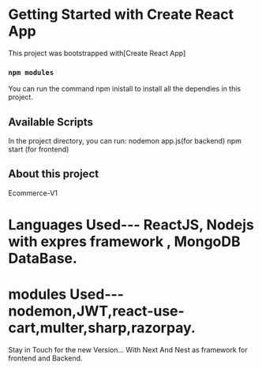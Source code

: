 # Getting Started with Create React App

This project was bootstrapped with[Create React App]


### `npm modules`
You can run the command npm inistall to install all the dependies in this project.

## Available Scripts

In the project directory, you can run:
nodemon app.js(for backend)
npm start (for frontend)


## About this project

Ecommerce-V1 

# Languages Used--- ReactJS, Nodejs with expres framework , MongoDB DataBase.

# modules Used---  nodemon,JWT,react-use-cart,multer,sharp,razorpay.


Stay in Touch for the new Version...
With Next And Nest as framework for frontend and Backend.
